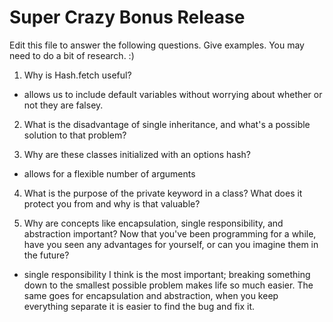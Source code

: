 # Super Crazy Bonus Release

Edit this file to answer the following questions. Give examples. You may need to do a bit of research. :)

1. Why is Hash.fetch useful?
  - allows us to include default variables without worrying about whether or not they are falsey.

2. What is the disadvantage of single inheritance, and what's a possible solution to that problem?

3. Why are these classes initialized with an options hash?
  - allows for a flexible number of arguments

4. What is the purpose of the private keyword in a class? What does it protect you from and why is that valuable?

5. Why are concepts like encapsulation, single responsibility, and abstraction important? Now that you've been programming for a while, have you seen any advantages for yourself, or can you imagine them in the future?

  - single responsibility I think is the most important; breaking something down to the smallest possible problem makes life so much easier.  The same goes for encapsulation and abstraction, when you keep everything separate it is easier to find the bug and fix it.
